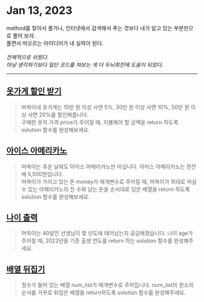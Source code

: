 # Jan 13, 2023 

method를 찾아서 풀거나, 인터넷에서 검색해서 푸는 것보다 내가 알고 있는 부분만으로 풀어 보자.<br>풀면서 떠오르는 아이디어가 내 실력이 된다.<br><br>
*전체적으로 쉬웠다.<br>마냥 생각하기보다 일단 코드를 쳐보는 게 더 두뇌회전에 도움이 되었다.*
    
* * *

## [옷가게 할인 받기](https://school.programmers.co.kr/learn/courses/30/lessons/120818)
>머쓱이네 옷가게는 10만 원 이상 사면 5%, 30만 원 이상 사면 10%, 50만 원 이상 사면 20%를 할인해줍니다.<br>
구매한 옷의 가격 price가 주어질 때, 지불해야 할 금액을 return 하도록 solution 함수를 완성해보세요.


## [아이스 아메리카노](https://school.programmers.co.kr/learn/courses/30/lessons/120819)
>머쓱이는 추운 날에도 아이스 아메리카노만 마십니다. 아이스 아메리카노는 한잔에 5,500원입니다.<br>
머쓱이가 가지고 있는 돈 money가 매개변수로 주어질 때, 머쓱이가 최대로 마실 수 있는 아메리카노의 잔 수와 남는 돈을 순서대로 담은 배열을 return 하도록 solution 함수를 완성해보세요.


## [나이 출력](https://school.programmers.co.kr/learn/courses/30/lessons/120820)
>머쓱이는 40살인 선생님이 몇 년도에 태어났는지 궁금해졌습니다. 나이 age가 주어질 때, 2022년을 기준 출생 연도를 return 하는 solution 함수를 완성해주세요.


## [배열 뒤집기](https://school.programmers.co.kr/learn/courses/30/lessons/120821)
>정수가 들어 있는 배열 num_list가 매개변수로 주어집니다. num_list의 원소의 순서를 거꾸로 뒤집은 배열을 return하도록 solution 함수를 완성해주세요.

